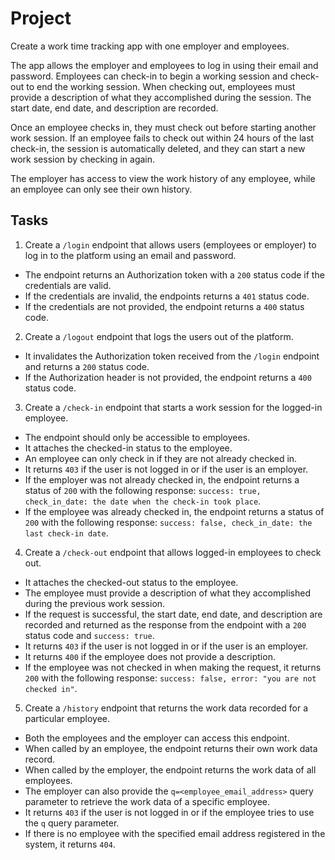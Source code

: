 # Project

Create a work time tracking app with one employer and employees.

The app allows the employer and employees to log in using their email and password.
Employees can check-in to begin a working session and check-out to end the working session. When checking out, employees must provide a description of what they accomplished during the session. The start date, end date, and description are recorded.

Once an employee checks in, they must check out before starting another work session. If an employee fails to check out within 24 hours of the last check-in, the session is automatically deleted, and they can start a new work session by checking in again.

The employer has access to view the work history of any employee, while an employee can only see their own history.

## Tasks

1. Create a `/login` endpoint that allows users (employees or employer) to log in to the platform using an email and password.  
* The endpoint returns an Authorization token with a `200` status code if the credentials are valid.  
* If the credentials are invalid, the endpoints returns a `401` status code.  
* If the credentials are not provided, the endpoint returns a `400` status code. 

2. Create a `/logout` endpoint that logs the users out of the platform.  
* It invalidates the Authorization token received from the `/login` endpoint and returns a `200` status code.  
* If the Authorization header is not provided, the endpoint returns a `400` status code.  

3. Create a `/check-in` endpoint that starts a work session for the logged-in employee.  
* The endpoint should only be accessible to employees.  
* It attaches the checked-in status to the employee.  
* An employee can only check in if they are not already checked in. 
* It returns `403` if the user is not logged in or if the user is an employer.  
* If the employer was not already checked in, the endpoint returns a status of `200` with the following response: `success: true, check_in_date: the date when the check-in took place`.  
* If the employee was already checked in, the endpoint returns a status of `200` with the following response: `success: false, check_in_date: the last check-in date`.  

4. Create a `/check-out` endpoint that allows logged-in employees to check out.  
* It attaches the checked-out status to the employee.  
* The employee must provide a description of what they accomplished during the previous work session.  
* If the request is successful, the start date, end date, and description are recorded and returned as the response from the endpoint with a `200` status code and `success: true`.  
* It returns `403` if the user is not logged in or if the user is an employer.  
* It returns `400` if the employee does not provide a description.   
* If the employee was not checked in when making the request, it returns `200` with the following response: `success: false, error: "you are not checked in"`.  

5. Create a `/history` endpoint that returns the work data recorded for a particular employee.  
* Both the employees and the employer can access this endpoint.  
* When called by an employee, the endpoint returns their own work data record.  
* When called by the employer, the endpoint returns the work data of all employees.   
* The employer can also provide the `q=<employee_email_address>` query parameter to retrieve the work data of a specific employee.  
* It returns `403` if the user is not logged in or if the employee tries to use the `q` query parameter.  
* If there is no employee with the specified email address registered in the system, it returns `404`.  


